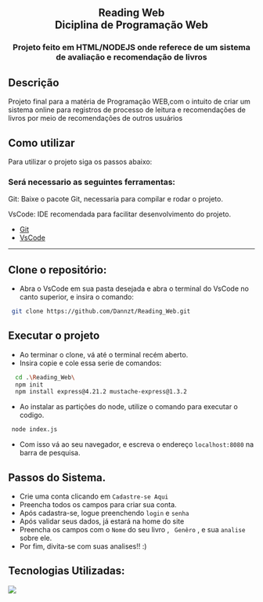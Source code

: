 
 <h2 align="center">Reading Web <br> Diciplina de Programação Web  </a> </h2>
    
 <h3 align="center">Projeto feito em HTML/NODEJS onde referece de um sistema de avaliação e recomendação de livros </a> </h3>


## Descrição
Projeto final para a matéria de Programação WEB,com o intuito de criar um sistema online para registros de processo de leitura e recomendações de livros por meio de recomendações de outros usuários

## Como utilizar 
Para utilizar o projeto siga os passos abaixo: 

### Será necessario as seguintes ferramentas: 
Git: Baixe o pacote Git, necessaria para compilar e rodar o projeto.

VsCode: IDE recomendada para facilitar desenvolvimento do projeto.

- [Git](https://git-scm.com/downloads)
- [VsCode](https://code.visualstudio.com) 
 
 ------------------
 ## Clone o repositório: 
 - Abra o VsCode em sua pasta desejada e abra o terminal do VsCode no canto superior, e insira o comando: 
 ```bash
  git clone https://github.com/Dannzt/Reading_Web.git
```

## Executar o projeto 
- Ao terminar o clone, vá até o terminal recém aberto.
- Insira copie e cole essa serie de comandos: 
```bash
  cd .\Reading_Web\
  npm init 
  npm install express@4.21.2 mustache-express@1.3.2
```
- Ao instalar as partições do node, utilize o comando para executar o codigo.
 ```bash
  node index.js
```
- Com isso vá ao seu navegador, e escreva o endereço ``` localhost:8080 ``` na barra de pesquisa.

## Passos do Sistema.
- Crie uma conta clicando em ``` Cadastre-se Aqui ``` 
- Preencha todos os campos para criar sua conta.
- Após cadastra-se, logue preenchendo ``` login ``` e ``` senha ```
- Após validar seus dados, já estará na home do site
- Preencha os campos com o ``` Nome ``` do seu livro , ``` Genêro``` ,  e sua ```analise ``` sobre ele.
 - Por fim, divita-se com suas analises!! :) 

## Tecnologias Utilizadas: 

 <img src="https://skillicons.dev/icons?i=js,nodejs,html" />

 

